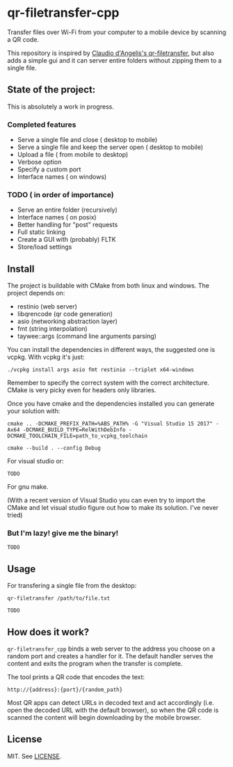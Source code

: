 # qr-filetransfer-cpp

Transfer files over Wi-Fi from your computer to a mobile device by scanning a QR code.

This repository is inspired by [Claudio d'Angelis's qr-filetransfer](https://github.com/claudiodangelis/qr-filetransfer), but also adds a simple gui and it can server entire folders without zipping them to a single file.

## State of the project:

This is absolutely a work in progress.

### Completed features
-   Serve a single file and close ( desktop to mobile)
-   Serve a single file and keep the server open ( desktop to mobile)
-   Upload a file ( from mobile to desktop)
-   Verbose option
-   Specify a custom port   
-   Interface names ( on windows)

### TODO ( in order of importance)
-   Serve an entire folder (recursively)
-   Interface names ( on posix)
-   Better handling for "post" requests
-   Full static linking
-   Create a GUI with (probably) FLTK
-   Store/load settings


## Install

The project is buildable with CMake from both linux and windows.
The project depends on:

- restinio (web server)
- libqrencode (qr code generation)
- asio (networking abstraction layer)
- fmt (string interpolation)
- taywee::args (command line arguments parsing)

You can install the dependencies in different ways, the suggested one is vcpkg.
With vcpkg it's just:

    ./vcpkg install args asio fmt restinio --triplet x64-windows

Remember to specify the correct system with the correct architecture. CMake is very picky even for headers only libraries.

Once you have cmake and the dependencies installed you can generate your solution with:

    cmake .. -DCMAKE_PREFIX_PATH=%ABS_PATH% -G "Visual Studio 15 2017" -Ax64 -DCMAKE_BUILD_TYPE=RelWithDebInfo -DCMAKE_TOOLCHAIN_FILE=path_to_vcpkg_toolchain
    
    cmake --build . --config Debug 

For visual studio or:

    TODO

For gnu make.

(With a recent version of Visual Studio you can even try to import the CMake and let visual studio figure out how to make its solution. I've never tried)

### But I'm lazy! give me the binary!
    TODO

## Usage

For transfering a single file from the desktop:

    qr-filetransfer /path/to/file.txt

    TODO
## How does it work?

`qr-filetransfer_cpp` binds a web server to the address you choose on a random port and creates a handler for it. The default handler serves the content and exits the program when the transfer is complete.

The tool prints a QR code that encodes the text:

    http://{address}:{port}/{random_path}

Most QR apps can detect URLs in decoded text and act accordingly (i.e. open the decoded URL with the default browser), so when the QR code is scanned the content will begin downloading by the mobile browser.

## License

MIT. See [LICENSE](LICENSE).